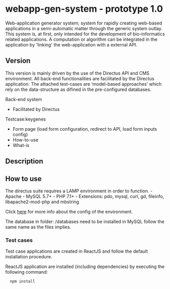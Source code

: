 # webapp-gen-system - prototype 1.0

Web-application generator system; system for rapidly creating web-based applications in a semi-automatic matter through the generic system outlay. This system is, at first, only intended for the development of bio-informatics related applications. A computation or algorithm can be integrated in the application by 'linking' the web-application with a external API. 

## Version

This version is mainly driven by the use of the Directus API and CMS environment. All back-end functionalities are facilitated by  the Directus application. The attached test-cases are ‘model-based approaches’ which rely  on the data-structure as difined in the pre-configured databases. 

Back-end system
- Facilitated by Directus

Testcase:keygenes
- Form page (load form configuration, redirect to API, load form inputs config)
- How-to-use
- What-is


## Description 

## How to use

The directus suite requires a LAMP environment in order to function.
    - Apache
    - MySQL 5.7+
    - PHP 7.1+
        - Extensions: pdo, mysql, curl, gd, fileinfo, libapache2-mod-php and mbstring

Click [here](https://docs.directus.io/getting-started/installation.html) for more info about the config of the environment.

The database in folder: /databases need to be installed in MySQL follow the same name as the files implies.

### Test cases
Test case applications are created in ReactJS and follow the default installation procedure.

ReactJS application are installed (including dependencies) by executing the following command:

      npm install 



